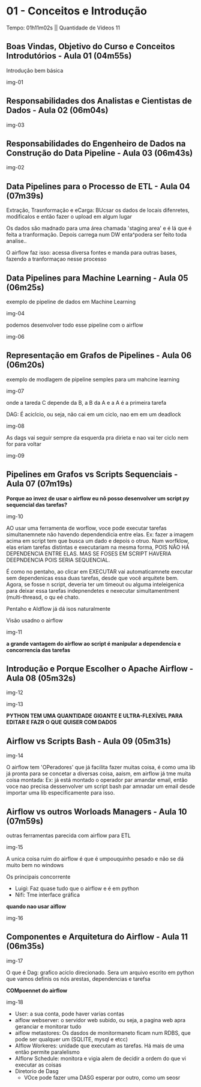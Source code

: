 # 01 - Conceitos e Introdução



Tempo: 01h11m02s || Quantidade de Vídeos 11


## Boas Vindas, Objetivo do Curso e Conceitos Introdutórios - Aula 01 (04m55s)


Introduçâo bem básica

img-01


## Responsabilidades dos Analistas e Cientistas de Dados - Aula 02 (06m04s)

img-03

## Responsabilidades do Engenheiro de Dados na Construção do Data Pipeline - Aula 03 (06m43s)


img-02


## Data Pipelines para o Processo de ETL - Aula 04 (07m39s)


Extração, Trasnformaçâo e eCarga: BUcsar os dados de locais difenretes, modificalos e então  fazer o upload em algum lugar

Os dados sâo madnado para uma área chamada 'staging area' e é lá que é feita a tranformação. Depois carrega num DW  enta^podera ser feito toda analise..

O airflow faz isso: acessa diversa fontes e manda para outras bases, fazendo a tranformaçao nesse processo

## Data Pipelines para Machine Learning - Aula 05 (06m25s)

exemplo de pipeline de dados em Machine Learning

img-04

podemos desenvolver todo esse pipeline com o airflow

img-06

## Representação em Grafos de Pipelines - Aula 06 (06m20s)

exemplo de modlagem de pipeline semples para um mahcine learning

img-07

onde a tareda C depende da B, a B da A e a A é a primeira tarefa

DAG: É aciclcio, ou seja, não cai em um ciclo, nao em em um deadlock

img-08

As dags vai seguir sempre da esquerda pra dirieta e nao vai ter ciclo nem for para voltar

img-09

## Pipelines em Grafos vs Scripts Sequenciais - Aula 07 (07m19s)

**Porque ao invez de usar o airflow eu nô posso desenvolver um script py sequencial das tarefas?**

img-10

AO usar uma ferramenta de worflow, voce pode executar tarefas simultanemnete não havendo dependendicia entre elas. Ex: fazer a imagem acima em script tem que busca um dado e depois o otruo. Num worfklow, elas eriam tarefas distintas e executariam  na mesma forma, POIS NÂO HÁ DEPENDENCIA ENTRE ELAS. MAS SE FOSES EM SCRIPT HAVERIA DEEPNDENCIA POIS SERIA SEQUENCIAL.

É como no pentaho, ao clicar em EXECUTAR vai automaticamnete executar sem dependenicas essa duas tarefas, desde que você arquitete bem. Agora, se fosse n script, deveria ter um timeout ou alguma inteleigenica para deixar essa tarefas indepnendetes e nexecutar simultamentment (multi-threasd, o qu eé chato.

Pentaho e AIdflow já dá isos naturalmente

Visão usadno o airflow

img-11

**a grande vantagem do airflow ao script é manipular a dependencia e concorrencia das tarefas**


## Introdução e Porque Escolher o Apache Airflow - Aula 08 (05m32s)

img-12

img-13

**PYTHON TEM UMA QUANTIDADE GIGANTE E ULTRA-FLEXÍVEL PARA EDITAR E FAZR O QUE QUISER COM DADOS**


## Airflow vs Scripts Bash - Aula 09 (05m31s)

img-14

O airflow tem 'OPeradores' que já facilita fazer muitas coisa, é como uma lib já pronta para se concetar a diversas coisa, aaism, em airflow já tme muita coisa montada: Ex: já está montado o operador par amandar email, entâo voce nao precisa dessenvolver um script bash par amnadar um email desde importar uma lib especificamente para isso.


## Airflow vs outros Worloads Managers - Aula 10 (07m59s)

outras ferramentas parecida com airflow para ETL

img-15

A unica coisa ruim do airflow é que é umpouquinho pesado e nâo se dá muito bem no windows

Os principais concorrente
+ Luigi: Faz quase tudo que o airflow e é em python
+ Nifi: Tme interface gráfica

**quando nao usar aiflow**

img-16

## Componentes e Arquitetura do Airflow - Aula 11 (06m35s)

img-17

O que é Dag: grafico aciclo direcionado. Sera um arquivo escrito em python que vamos definis os nós arestas, dependencias e tarefsa

**COMpoennet do airflow**

img-18

+ User: a sua conta, pode haver varias contas
+ aiflow webserver: o servidor web subido, ou seja, a pagina web apra geranciar e monitorar tudo
+ aiflow metastores: Os dasdos de monitormaneto ficam num RDBS, que pode ser qualquer um (SQLITE, mysql e etcc)
+ AIflow Workeres: unidade que executam as tarefas. Há mais de uma entâo permite paralelismo
+ AIflorw Schedule: monitora e vigia alem de decidir a ordem do que vi executar as coisas
+ Diretorio de Dasg
  - VOce pode fazer uma DASG esperar por outro, como um seosr
